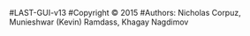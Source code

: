 #LAST-GUI-v13
#Copyright © 2015
#Authors: Nicholas Corpuz, Munieshwar (Kevin) Ramdass, Khagay Nagdimov


